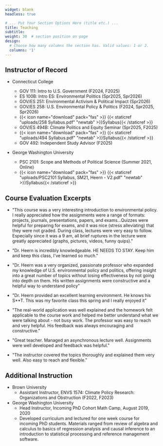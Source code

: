 ```yaml
---
widget: blank
headless: true

# ... Put Your Section Options Here (title etc.) ...
title: Teaching
subtitle:
weight: 30  # section position on page
design:
  # Choose how many columns the section has. Valid values: 1 or 2.
  columns: '1'
---
```


## Instructor of Record

* Connecticut College
	* GOV 111: Intro to U.S. Government (F2024, F2025)
	* ES 100B: Intro ES: Environmental Politics	(Spr2025, Spr2026)
	* GOV/ES 251: Environmental Activism & Political Impact (Spr2026)
	* GOV/ES 258: U.S. Environmental Policy & Politics (F2024, Spr2025, Spr2026)
    * {{< icon name="download" pack="fas" >}} {{< staticref "uploads/258 Syllabus.pdf" "newtab" >}}Syllabus{{< /staticref >}}
	* GOV/ES 494B: Climate Politics and Equity Seminar (Spr2025, F2025)
    * {{< icon name="download" pack="fas" >}} {{< staticref "uploads/494 Syllabus.pdf" "newtab" >}}Syllabus{{< /staticref >}}
	* GOV 492: Independent Study Advisor (F2025)

* George Washington University
    * PSC 2101: Scope and Methods of Political Science (Summer 2021, Online)
    * {{< icon name="download" pack="fas" >}} {{< staticref "uploads/PSC2101 Syllabus, SM21, Heern - V2.pdf" "newtab" >}}Syllabus{{< /staticref >}}


## Course Evaluation Excerpts

* "This course was a very interesting introduction to environmental policy. I really appreciated how the assignments were a range of formats: projects, journals, presentations, papers, and exams...Quizzes were helpful for preparing for exams, and it was nice (stress alleviating) that they were not graded. During class, lectures were very easy to follow. Especially since it was a 9 am, all brief ruptures in the lecture were greatly appreciated (graphs, pictures, videos, funny quips)."

* "Dr. Heern is incredibly knowledgeable. HE NEEDS TO STAY. Keep him and keep this class, I've learned so much."

* "Dr. Heern was a very organized, passionate professor who expanded my knowledge of U.S. environmental policy and politics, offering insight into a great number of topics without losing
effectiveness by not going into depth on them. His written assignments were constructive and a helpful way to understand policy"

* "Dr. Heern provided an excellent learning environment. He knows his S**T. This was my favorite class this spring and I really enjoyed it"

*  "The real-world application was well explained and the homework felt applicable to the course work and helped me better understand what we were talking about - not busy work. The professor was easy to reach and very helpful. His feedback was always encouraging and constructive."

*  "Great teacher. Managed an asynchronous lecture well. Assignments were well developed and feedback was helpful."

*  "The instructor covered the topics thoroughly and explained them very well. Also easy to reach and flexible."


## Additional Instruction

* Brown University
    * Assistant Instructor, ENVS 1574: Climate Policy Research: Organizations and Obstruction (F2022, F2023)
* George Washington University
    * Head Instructor, Incoming PhD Cohort Math Camp, August 2019, 2020
    * Developed curriculum and lectured for one week course for incoming PhD students. Materials ranged from review of algebra and calculus to basics of regression analysis and causal inference to an introduction to statistical processing and reference management software.  

